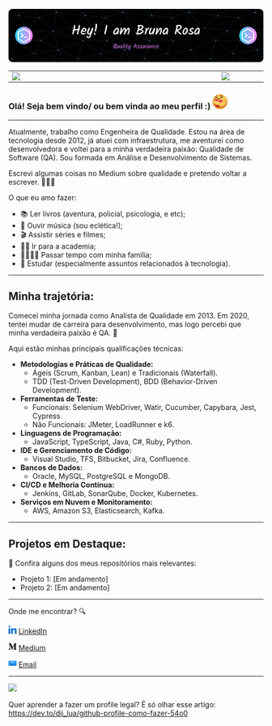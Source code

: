![capa github](images\github-header-image.png)  

<center>
<table>
    <tr>
        <td><img width="400px" align="left" src="https://github-readme-stats.vercel.app/api/top-langs/?username=brunarosa&hide=html&layout=compact&theme=buefy" /></td>
        <td><img width="495px" align="left" src="https://github-readme-stats.vercel.app/api?username=brunarosa&theme=buefy"/></td>
    </tr>   
</table>
</center>

### Olá! Seja bem vindo/ ou bem vinda ao meu perfil :) <img src="images/welcome.gif" width="30px">

---

Atualmente, trabalho como Engenheira de Qualidade. Estou na área de tecnologia desde 2012, já atuei com infraestrutura, me aventurei como desenvolvedora e voltei para a minha verdadeira paixão: Qualidade de Software (QA). Sou formada em Análise e Desenvolvimento de Sistemas.

Escrevi algumas coisas no Medium sobre qualidade e pretendo voltar a escrever. 👩🏼‍💻

O que eu amo fazer:
* 📚 Ler livros (aventura, policial, psicologia, e etc);
* 🎼 Ouvir música (sou eclética!);
* 🎬 Assistir séries e filmes;
* 🏋️‍♀️ Ir para a academia;
* 👨‍👩‍👧‍👦 Passar tempo com minha família;
* 📖 Estudar (especialmente assuntos relacionados à tecnologia).

---

## Minha trajetória:
Comecei minha jornada como Analista de Qualidade em 2013. Em 2020, tentei mudar de carreira para desenvolvimento, mas logo percebi que minha verdadeira paixão é QA. 💜

Aqui estão minhas principais qualificações técnicas:

* **Metodologias e Práticas de Qualidade:**
  * Ágeis (Scrum, Kanban, Lean) e Tradicionais (Waterfall).
  * TDD (Test-Driven Development), BDD (Behavior-Driven Development).
* **Ferramentas de Teste:**
    * Funcionais: Selenium WebDriver, Watir, Cucumber, Capybara, Jest, Cypress.
    * Não Funcionais: JMeter, LoadRunner e k6.
* **Linguagens de Programação:**
    * JavaScript, TypeScript, Java, C#, Ruby, Python.
* **IDE e Gerenciamento de Código:**
    * Visual Studio, TFS, Bitbucket, Jira, Confluence.
* **Bancos de Dados:**
    * Oracle, MySQL, PostgreSQL e MongoDB.
* **CI/CD e Melhoria Contínua:**
    * Jenkins, GitLab, SonarQube, Docker, Kubernetes.
* **Serviços em Nuvem e Monitoramento:**
    * AWS, Amazon S3, Elasticsearch, Kafka.

---

## Projetos em Destaque:
📌 Confira alguns dos meus repositórios mais relevantes:

* Projeto 1: [Em andamento]
* Projeto 2: [Em andamento]

---

Onde me encontrar? :mag:  

<a href="https://www.linkedin.com/in/bruna-rosa-dev/"><img src="images/linkedin.png" width="16"></img></a> [LinkedIn](https://www.linkedin.com/in/bruna-rosa-qa/)  

<a href="https://medium.com/@brunarosadev"><img src="images/medio.png" width="16"></img></a> [Medium](https://medium.com/@brunarosaqa)

<a href="mailto:bruninha20_468@hotmail.com"><img src="images/o-email.png" width="16"></img></a> [Email](mailto:bruninha20_468@hotmail.com)  

---  

![](https://komarev.com/ghpvc/?username=brunarosa&color=blue&style=flat)

Quer aprender a fazer um profile legal? É só olhar esse artigo: https://dev.to/dii_lua/github-profile-como-fazer-54o0
